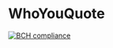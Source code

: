 # WhoYouQuote
[![BCH compliance](https://bettercodehub.com/edge/badge/yero007/WhoYouQuote?branch=master)](https://bettercodehub.com/)
